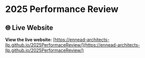 # 2025 Performance Review

## 🌐 Live Website

**View the live website:** [https://ennead-architects-llp.github.io/2025PerformaceReview/](https://ennead-architects-llp.github.io/2025PerformaceReview/)